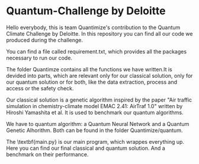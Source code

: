 # Quantum-Challenge by Deloitte
Hello everybody,
this is team Quantimize's contribution to the Quantum Climate Challenge by Deloitte.
In this repository you can find all our code we produced during the challenge.

You can find a file called requirement.txt, which provides all the packages necessary to run our code. 

The folder Quantimze contains all the functions we have written.It is devided into parts, which are relevant only for our classical solution, only for our quantum solution or for both, like the data extraction, process and access or the safety check.

Our classical solution is a genetic algorithm inspired by the paper "Air traffic simulation in chemistry-climate model EMAC 2.41: AirTraf 1.0" written by Hiroshi Yamashita et al. It is used to benchmark our quantum algorithms.

We have to quantum algorithm: a Quantum Neural Network and a Quantum Genetic Alhorithm. Both can be found in the folder Quantimize/quantum.

The \textbf{main.py} is our main program, which wrappes everything up. Here you can find our final classical and quantum solution. And a benchmark on their performance. 


